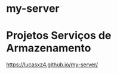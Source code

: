 # my-server
 <h1>Projetos Serviços de Armazenamento</h1>
 <a href="https://lucasxz4.github.io/my-server/" target="_blank">https://lucasxz4.github.io/my-server/</a>
